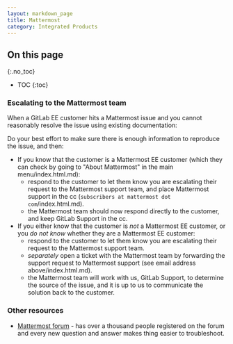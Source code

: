 ```yaml
---
layout: markdown_page
title: Mattermost
category: Integrated Products
---
```


## On this page
{:.no_toc}

- TOC
{:toc}

### Escalating to the Mattermost team

When a GitLab EE customer hits a Mattermost issue and you cannot reasonably resolve the issue using existing documentation:

Do your best effort to make sure there is enough information to reproduce the issue, and then:

- If you know that the customer is a Mattermost EE customer (which they can check by going to "About Mattermost" in the main menu/index.html.md):
   - respond to the customer to let them know you are escalating their request to the Mattermost support team, and place Mattermost support in the cc (`subscribers at mattermost dot com`/index.html.md).
   - the Mattermost team should now respond directly to the customer, and keep GitLab Support in the cc.
- If you either know that the customer is _not_ a Mattermost EE customer, or you _do not know_ whether they are a Mattermost EE customer:
   - respond to the customer to let them know you are escalating their request to the Mattermost support team.
   - _separately_ open a ticket with the Mattermost team by forwarding the support request to Mattermost support (see email address above/index.html.md).
   - the Mattermost team will work with us, GitLab Support, to determine the source of the issue, and it is up to us to communicate the solution back to the customer.

### Other resources

- [Mattermost forum](http://forum.mattermost.org/c/general/gitlab/index.html.md) - has over a thousand people registered on the forum and every new question and answer makes thing easier to troubleshoot.
